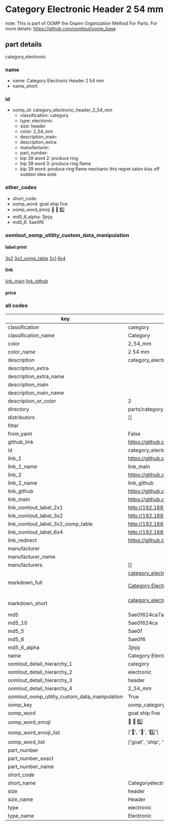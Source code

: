 # Category Electronic Header 2 54 mm  

note: This is part of OOMP the Oopen Organization Method For Parts. For more details: https://github.com/oomlout/oomp_base

##  part details
  



category_electronic



### name
* name: Category Electronic Header 2 54 mm
* name_short: 
### id
* oomp_id: category_electronic_header_2_54_mm
  * classification: category
  * type: electronic
  * size: header
  * color: 2_54_mm
  * description_main: 
  * description_extra: 
  * manufacturer: 
  * part_number: 
  * bip 39 word 2: produce ring
  * bip 39 word 3: produce ring flame
  * bip 39 word: produce ring flame mechanic this regret salon kiss off sudden idea aisle

### other_codes
* short_code: 
* oomp_word: goat ship five
* oomp_word_emoji :goat: :ship: :five:
* md5_6_alpha: 3jnjq
* md5_6: 5ae0f6






### oomlout_oomp_utility_custom_data_manipulation
#### label print
[3x2](http://192.168.1.245:1112/?label=oomp%203jnjq)
[3x2_oomp_table](http://192.168.1.108:1112/?label=oomp%203jnjq)
[2x1](http://192.168.1.242:1112/?label=oomp%203jnjq)
[6x4](http://192.168.1.55:1112/?label=oomp%203jnjq)    

#### link

[link_main](https://github.com/oomlout/oomlout_oomp_version_1_messy/tree/main/parts/category_electronic_header_2_54_mm) [link_github](https://github.com/oomlout/oomlout_oomp_version_1_messy/tree/main/parts/category_electronic_header_2_54_mm)                             

#### price







### all codes 
| key | value |  
| --- | --- |  
| classification | category |  
| classification_name | Category |  
| color | 2_54_mm |  
| color_name | 2 54 mm |  
| description | category_electronic |  
| description_extra |  |  
| description_extra_name |  |  
| description_main |  |  
| description_main_name |  |  
| description_or_color | 2  |  
| directory | parts/category_electronic_header_2_54_mm |  
| distributors | [] |  
| filter |  |  
| from_yaml | False |  
| github_link | https://github.com/oomlout/oomlout_oomp_part_src/tree/main/parts/category_electronic_header_2_54_mm |  
| id | category_electronic_header_2_54_mm |  
| link_1 | https://github.com/oomlout/oomlout_oomp_version_1_messy/tree/main/parts/category_electronic_header_2_54_mm |  
| link_1_name | link_main |  
| link_2 | https://github.com/oomlout/oomlout_oomp_version_1_messy/tree/main/parts/category_electronic_header_2_54_mm |  
| link_2_name | link_github |  
| link_github | https://github.com/oomlout/oomlout_oomp_version_1_messy/tree/main/parts/category_electronic_header_2_54_mm |  
| link_main | https://github.com/oomlout/oomlout_oomp_version_1_messy/tree/main/parts/category_electronic_header_2_54_mm |  
| link_oomlout_label_2x1 | http://192.168.1.242:1112/?label=oomp%203jnjq |  
| link_oomlout_label_3x2 | http://192.168.1.245:1112/?label=oomp%203jnjq |  
| link_oomlout_label_3x2_oomp_table | http://192.168.1.108:1112/?label=oomp%203jnjq |  
| link_oomlout_label_6x4 | http://192.168.1.55:1112/?label=oomp%203jnjq |  
| link_redirect | https://github.com/oomlout/oomlout_oomp_version_1_messy/tree/main/parts/category_electronic_header_2_54_mm |  
| manufacturer |  |  
| manufacturer_name |  |  
| manufacturers | [] |  
| markdown_full | [category_electronic_header_2_54_mm](none)<br>[](none)<br>[Category Electronic Header 2 54 Mm](none)<br><br> |  
| markdown_short | [category_electronic_header_2_54_mm](none)<br><br> |  
| md5 | 5ae0f624ca7ad7d2d2f068a2b0ae855d |  
| md5_10 | 5ae0f624ca |  
| md5_5 | 5ae0f |  
| md5_6 | 5ae0f6 |  
| md5_6_alpha | 3jnjq |  
| name | Category Electronic Header 2 54 mm |  
| oomlout_detail_hierarchy_1 | category |  
| oomlout_detail_hierarchy_2 | electronic |  
| oomlout_detail_hierarchy_3 | header |  
| oomlout_detail_hierarchy_4 | 2_54_mm |  
| oomlout_oomp_utility_custom_data_manipulation | True |  
| oomp_key | oomp_category_electronic_header_2_54_mm |  
| oomp_word | goat ship five |  
| oomp_word_emoji | :goat: :ship: :five: |  
| oomp_word_emoji_list | [':goat:', ':ship:', ':five:'] |  
| oomp_word_list | ['goat', 'ship', 'five'] |  
| part_number |  |  
| part_number_exact |  |  
| part_number_name |  |  
| short_code |  |  
| short_name | Categoryelectronic |  
| size | header |  
| size_name | Header |  
| type | electronic |  
| type_name | Electronic |  
